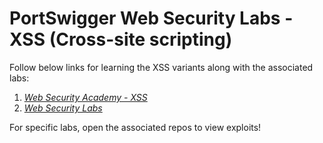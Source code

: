 # PortSwigger Web Security Labs - XSS (Cross-site scripting)

Follow below links for learning the XSS variants along with the associated labs:

1. *[Web Security Academy - XSS](https://portswigger.net/web-security/cross-site-scripting)*
2. *[Web Security Labs](https://portswigger.net/web-security/all-labs)*


For specific labs, open the associated repos to view exploits!